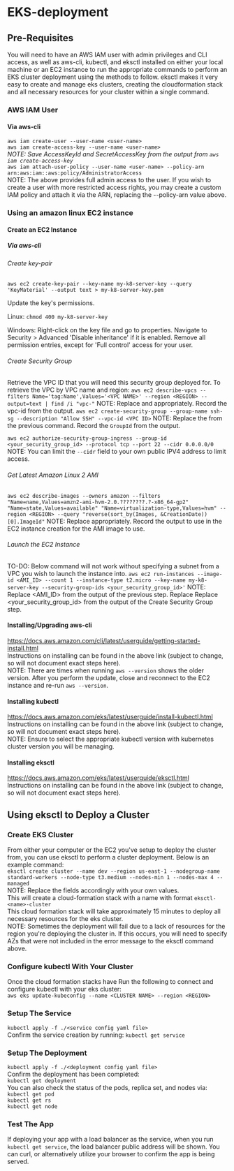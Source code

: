 # EKS-deployment

## Pre-Requisites
You will need to have an AWS IAM user with admin privileges and CLI access, as well as aws-cli, kubectl, and eksctl installed on either your local machine or an EC2 instance to run the appropriate commands to perform an EKS cluster deployment using the methods to follow. eksctl makes it very easy to create and manage eks clusters, creating the cloudformation stack and all necessary resources for your cluster within a single command.

### AWS IAM User

#### Via aws-cli
`aws iam create-user --user-name <user-name>`   
`aws iam create-access-key --user-name <user-name>`   
*NOTE: Save AccessKeyId and SecretAccessKey from the output from `aws iam create-access-key`*   
`aws iam attach-user-policy --user-name <user-name> --policy-arn arn:aws:iam::aws:policy/AdministratorAccess`   
NOTE: The above provides full admin access to the user. If you wish to create a user with more restricted access rights, you may create a custom IAM policy and attach it via the ARN, replacing the --policy-arn value above.


### Using an amazon linux EC2 instance
#### Create an EC2 Instance
##### Via aws-cli
###### Create key-pair
`aws ec2 create-key-pair --key-name my-k8-server-key --query 'KeyMaterial' --output text > my-k8-server-key.pem`   

Update the key's permissions.

Linux:
`chmod 400 my-k8-server-key`

Windows:
Right-click on the key file and go to properties.
Navigate to Security > Advanced
'Disable inheritance' if it is enabled.
Remove all permission entries, except for 'Full control' access for your user.

###### Create Security Group
Retrieve the VPC ID that you will need this security group deployed for.
To retrieve the VPC by VPC name and region:
`aws ec2 describe-vpcs --filters Name='tag:Name',Values='<VPC NAME>' --region <REGION> --output=text | find /i "vpc-"`
NOTE: Replace <VPC NAME> and <REGION> appropriately.
      Record the vpc-id from the output.
`aws ec2 create-security-group --group-name ssh-sg --description "Allow SSH" --vpc-id <VPC ID>`
NOTE: Replace the <VPC ID> from the previous command.
      Record the `GroupId` from the output.

`aws ec2 authorize-security-group-ingress --group-id <your_security_group_id> --protocol tcp --port 22 --cidr 0.0.0.0/0`
NOTE: You can limit the `--cidr` field to your own public IPV4 address to limit access.

###### Get Latest Amazon Linux 2 AMI
`aws ec2 describe-images --owners amazon --filters "Name=name,Values=amzn2-ami-hvm-2.0.????????.?-x86_64-gp2" "Name=state,Values=available" "Name=virtualization-type,Values=hvm" --region <REGION> --query "reverse(sort_by(Images, &CreationDate))[0].ImageId"`
NOTE: Replace <REGION> appropriately.
Record the output to use in the EC2 instance creation for the AMI image to use.

###### Launch the EC2 Instance
TO-DO: Below command will not work without specifying a subnet from a VPC you wish to launch the instance into.
`aws ec2 run-instances --image-id <AMI_ID> --count 1 --instance-type t2.micro --key-name my-k8-server-key --security-group-ids <your_security_group_id>'`
NOTE: Replace <AMI_ID> from the output of the previous step.
Replace Replace <your_security_group_id> from the output of the Create Security Group step.

#### Installing/Upgrading aws-cli
https://docs.aws.amazon.com/cli/latest/userguide/getting-started-install.html   
Instructions on installing can be found in the above link (subject to change, so will not document exact steps here).   
NOTE: There are times when running `aws --version` shows the older version. After you perform the update, close and reconnect to the EC2 instance and re-run `aws --version`.

#### Installing kubectl
https://docs.aws.amazon.com/eks/latest/userguide/install-kubectl.html   
Instructions on installing can be found in the above link (subject to change, so will not document exact steps here).   
NOTE: Ensure to select the appropriate kubectl version with kubernetes cluster version you will be managing.

#### Installing eksctl
https://docs.aws.amazon.com/eks/latest/userguide/eksctl.html   
Instructions on installing can be found in the above link (subject to change, so will not document exact steps here).

## Using eksctl to Deploy a Cluster
### Create EKS Cluster
From either your computer or the EC2 you've setup to deploy the cluster from, you can use eksctl to perform a cluster deployment. Below is an example command:   
`eksctl create cluster --name dev --region us-east-1 --nodegroup-name standard-workers --node-type t3.medium --nodes-min 1 --nodes-max 4 --managed`   
NOTE: Replace the fields accordingly with your own values.   
This will create a cloud-formation stack with a name with format `eksctl-<name>-cluster`   
This cloud formation stack will take approximately 15 minutes to deploy all necessary resources for the eks cluster.   
NOTE: Sometimes the deployment will fail due to a lack of resources for the region you're deploying the cluster in. If this occurs, you will need to specify AZs that were not included in the error message to the eksctl command above.

### Configure kubectl With Your Cluster
Once the cloud formation stacks have 
Run the following to connect and configure kubectl with your eks cluster:   
`aws eks update-kubeconfig --name <CLUSTER NAME> --region <REGION>`
      
### Setup The Service

`kubectl apply -f ./<service config yaml file>`   
Confirm the service creation by running:
`kubectl get service`   

### Setup The Deployment

`kubectl apply -f ./<deployment config yaml file>`   
Confirm the deployment has been completed:   
`kubectl get deployment`   
You can also check the status of the pods, replica set, and nodes via:   
`kubectl get pod`   
`kubectl get rs`   
`kubectl get node`   

### Test The App
If deploying your app with a load balancer as the service, when you run `kubectl get service`, the load balancer public address will be shown. You can curl, or alternatively utilize your browser to confirm the app is being served.
